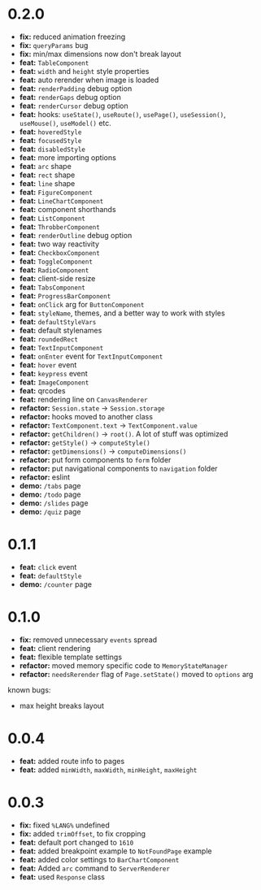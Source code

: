 # 0.2.0

- **fix:** reduced animation freezing
- **fix:** `queryParams` bug
- **fix:** min/max dimensions now don't break layout
- **feat:** `TableComponent`
- **feat:** `width` and `height` style properties
- **feat:** auto rerender when image is loaded
- **feat:** `renderPadding` debug option
- **feat:** `renderGaps` debug option
- **feat:** `renderCursor` debug option
- **feat:** hooks: `useState()`, `useRoute()`, `usePage()`, `useSession()`, `useMouse()`, `useModel()` etc.
- **feat:** `hoveredStyle`
- **feat:** `focusedStyle`
- **feat:** `disabledStyle`
- **feat:** more importing options
- **feat:** `arc` shape
- **feat:** `rect` shape
- **feat:** `line` shape
- **feat:** `FigureComponent`
- **feat:** `LineChartComponent`
- **feat:** component shorthands
- **feat:** `ListComponent`
- **feat:** `ThrobberComponent`
- **feat:** `renderOutline` debug option
- **feat:** two way reactivity
- **feat:** `CheckboxComponent`
- **feat:** `ToggleComponent`
- **feat:** `RadioComponent`
- **feat:** client-side resize
- **feat:** `TabsComponent`
- **feat:** `ProgressBarComponent`
- **feat:** `onClick` arg for `ButtonComponent`
- **feat:** `styleName`, themes, and a better way to work with styles
- **feat:** `defaultStyleVars`
- **feat:** default stylenames
- **feat:** `roundedRect`
- **feat:** `TextInputComponent`
- **feat:** `onEnter` event for `TextInputComponent`
- **feat:** `hover` event
- **feat:** `keypress` event
- **feat:** `ImageComponent`
- **feat:** qrcodes
- **feat:** rendering line on `CanvasRenderer`
- **refactor:** `Session.state` -> `Session.storage`
- **refactor:** hooks moved to another class
- **refactor:** `TextComponent.text` -> `TextComponent.value`
- **refactor:** `getChildren()` -> `root()`. A lot of stuff was optimized
- **refactor:** `getStyle()` -> `computeStyle()`
- **refactor:** `getDimensions()` -> `computeDimensions()`
- **refactor:** put form components to `form` folder
- **refactor:** put navigational components to `navigation` folder
- **refactor:** eslint
- **demo:** `/tabs` page
- **demo:** `/todo` page
- **demo:** `/slides` page
- **demo:** `/quiz` page

# 0.1.1

- **feat:** `click` event
- **feat:** `defaultStyle`
- **demo:** `/counter` page

# 0.1.0

- **fix:** removed unnecessary `events` spread
- **feat:** client rendering
- **feat:** flexible template settings
- **refactor:** moved memory specific code to `MemoryStateManager`
- **refactor:** `needsRerender` flag of `Page.setState()` moved to `options` arg

known bugs:
- max height breaks layout

# 0.0.4

- **feat:** added route info to pages
- **feat:** added `minWidth`, `maxWidth`, `minHeight`, `maxHeight`

# 0.0.3

- **fix:** fixed `%LANG%` undefined
- **fix:** added `trimOffset`, to fix cropping
- **feat:** default port changed to `1610`
- **feat:** added breakpoint example to `NotFoundPage` example
- **feat:** added color settings to `BarChartComponent`
- **feat:** Added `arc` command to `ServerRenderer`
- **feat:** used `Response` class
